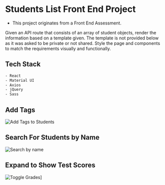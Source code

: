 # Students List Front End Project

- This project originates from a Front End Assessment.

Given an API route that consists of an array of student objects, render the information based on a template given. The template is not provided below as it was asked to be private or not shared. Style the page and components to match the requirements visually and functionally.

## Tech Stack

```sh
- React
- Material UI
- Axios
- jQuery
- Sass
```

## Add Tags

![Add Tags to Students]()

## Search For Students by Name

![Search by name]()

## Expand to Show Test Scores

![Toggle Grades]()]
